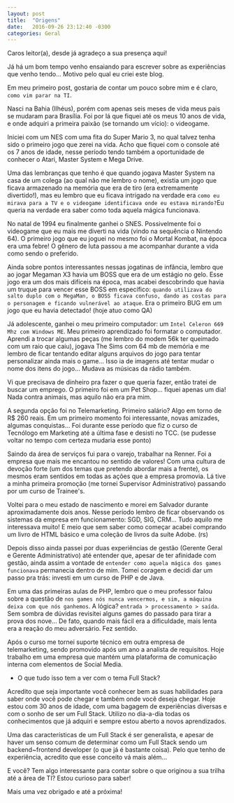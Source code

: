 ```yaml
---
layout: post
title:  "Origens"
date:   2016-09-26 23:12:40 -0300
categories: Geral
---
```

Caros leitor(a), desde já agradeço a sua presença aqui!

Já há um bom tempo venho ensaiando para escrever sobre as experiências que venho tendo... Motivo pelo qual eu criei este blog.


Em meu primeiro post, gostaria de contar um pouco sobre mim e é claro, `como vim parar na TI`.

Nasci na Bahia (Ilhéus), porém com apenas seis meses de vida meus pais se mudaram para Brasília. Foi por lá que fiquei até os meus 10 anos de vida, e onde adquiri a primeira paixão (se tornando um vício): o videogame.

Iniciei com um NES com uma fita do Super Mario 3, no qual talvez tenha sido o primeiro jogo que zerei na vida. Acho que fiquei com o console até os 7 anos de idade, nesse período tendo também a oportunidade de conhecer o Atari, Master System e Mega Drive.

Uma das lembranças que tenho é que quando jogava Master System na casa de um colega (ao qual não me lembro o nome), existia um jogo que ficava armazenado na memória que era de tiro (era extremamente divertido!), mas eu lembro que eu ficava intrigado na verdade era `como eu mirava para a TV e o videogame identificava onde eu estava mirando?`Eu queria na verdade era saber como toda aquela mágica funcionava.

No natal de 1994 eu finalmente ganhei o SNES. Possivelmente foi o videogame que eu mais me diverti na vida (vindo na sequência o Nintendo 64). O primeiro jogo que eu joguei no mesmo foi o Mortal Kombat, na época era uma febre! O gênero de luta passou a me acompanhar durante a vida como sendo o preferido.

Ainda sobre pontos interessantes nessas jogatinas de infância, lembro que ao jogar Megaman X3 havia um BOSS que era de um estágio no gelo. Esse jogo era um dos mais difíceis na época, mas acabei descobrindo que havia um truque para vencer esse BOSS em específico: `quando utilizava do salto duplo com o MegaMan, o BOSS ficava confuso, dando as costas para o personagem e ficando vulnerável ao ataque`. Era o primeiro BUG em um jogo que eu havia detectado! (hoje atuo como QA)

Já adolescente, ganhei o meu primeiro computador: um `Intel Celeron 669 Mhz com Windows ME`. Meu primeiro aprendizado foi formatar o computador. Aprendi a trocar algumas peças (me lembro do modem 56k ter queimado com um raio que caiu), jogava The Sims com 64 mb de memória e me lembro de ficar tentando editar alguns arquivos do jogo para tentar personalizar ainda mais o game... Isso ia de imagens até tentar mudar o nome dos itens do jogo... Mudava as músicas da rádio também.

Vi que precisava de dinheiro pra fazer o que queria fazer, então tratei de buscar um emprego. O primeiro foi em um Pet Shop... fiquei apenas um dia! Nada contra animais, mas aquilo não era pra mim.

A segunda opção foi no Telemarketing. Primeiro salário? Algo em torno de R$ 260 reais. Em um primeiro momento foi interessante, novas amizades, algumas conquistas... Foi durante esse período que fiz o curso de Tecnólogo em Marketing até a última fase e desisti no TCC. (se pudesse voltar no tempo com certeza mudaria esse ponto)

Saindo da área de serviços fui para o varejo, trabalhar na Renner. Foi a empresa que mais me encantou no sentido de valores! Com uma cultura de devoção forte (um dos temas que pretendo abordar mais a frente), os mesmos eram sentidos em todas as ações que a empresa promovia. Lá tive a minha primeira promoção (me tornei Supervisor Administrativo) passando por um curso de Trainee's.

Voltei para o meu estado de nascimento e morei em Salvador durante aproximadamente dois anos. Nesse período lembro de ficar observando os sistemas da empresa em funcionamento: SGD, SIG, CRM... Tudo aquilo me interessava muito! E meio que sem saber como começar acabei comprando um livro de HTML básico e uma coleção de livros da suíte Adobe. (rs)

Depois disso ainda passei por duas experiências de gestão (Gerente Geral e Gerente Administrativo) até entender que, apesar de ter afinidade com gestão, ainda assim a vontade de `entender como aquela mágica dos games funcionava` permanecia dentro de mim. Tomei coragem e decidi dar um passo pra trás: investi em um curso de PHP e de Java.

Em uma das primeiras aulas de PHP, lembro que o meu professor falou sobre a questão de `nos games nós nunca vencermos, e sim, a máquina deixa com que nós ganhemos`. A lógica? `entrada > processamento > saída`. Sem sombra de dúvidas revisitei alguns games do passado para tirar a prova dos nove... De fato, quando mais fácil era a dificuldade, mais lenta era a reação do meu adversário. Fez sentido.

Após o curso me tornei suporte técnico em outra empresa de telemarketing, sendo promovido após um ano a analista de requisitos. Hoje trabalho em uma empresa que mantém uma plataforma de comunicação interna com elementos de Social Media.

- O que tudo isso tem a ver com o tema Full Stack?

Acredito que seja importante você conhecer bem as suas habilidades para saber onde você pode chegar e também onde você deseja chegar. Hoje estou com 30 anos de idade, com uma bagagem de experiências diversas e com o sonho de ser um Full Stack. Utilizo no dia-a-dia todas os conhecimentos que já adquiri e sempre estou aberto a novos aprendizados. 

Uma das características de um Full Stack é ser generalista, e apesar de haver um senso comum de determinar como um Full Stack sendo um backend~frontend developer (o que já é bastante coisa). Pelo que tenho de experiência, acredito que esse conceito vá mais além...

E você? Tem algo interessante para contar sobre o que originou a sua trilha até a área de TI? Estou curioso para saber!

Mais uma vez obrigado e até a próxima!

<script>
  window.fbAsyncInit = function() {
    FB.init({
      appId      : '599629900208460',
      xfbml      : true,
      version    : 'v2.7'
    });
  };

  (function(d, s, id){
     var js, fjs = d.getElementsByTagName(s)[0];
     if (d.getElementById(id)) {return;}
     js = d.createElement(s); js.id = id;
     js.src = "//connect.facebook.net/en_US/sdk.js";
     fjs.parentNode.insertBefore(js, fjs);
   }(document, 'script', 'facebook-jssdk'));
</script>



<div
  class="fb-like"
  data-share="true"
  data-width="450"
  data-show-faces="true">
</div>

<div id="fb-root"></div>
<script>(function(d, s, id) {
  var js, fjs = d.getElementsByTagName(s)[0];
  if (d.getElementById(id)) return;
  js = d.createElement(s); js.id = id;
  js.src = "//connect.facebook.net/pt_BR/sdk.js#xfbml=1&version=v2.7&appId=599629900208460";
  fjs.parentNode.insertBefore(js, fjs);
}(document, 'script', 'facebook-jssdk'));</script>

<div class="fb-comments" data-href="https://thefullstackroad.com" data-numposts="5"></div>
